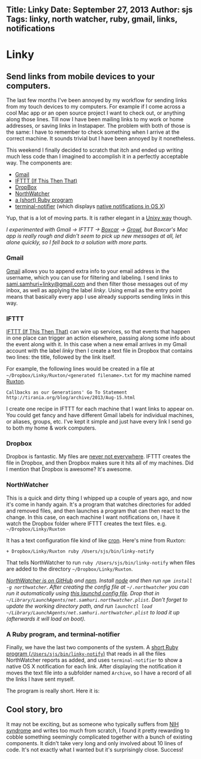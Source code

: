 Title: Linky
Date: September 27, 2013
Author: sjs
Tags: linky, north watcher, ruby, gmail, links, notifications
----

# Linky

## Send links from mobile devices to your computers.

The last few months I've been annoyed by my workflow for sending links from my touch devices to my computers. For example if I come across a cool Mac app or an open source project I want to check out, or anything along those lines. Till now I have been mailing links to my work or home addresses, or saving links in Instapaper. The problem with both of those is the same: I have to remember to check something when I arrive at the correct machine. It sounds trivial but I have been annoyed by it nonetheless.

This weekend I finally decided to scratch that itch and ended up writing much less code than I imagined to accomplish it in a perfectly acceptable way. The components are:

  - [Gmail](https://mail.google.com)
  - [IFTTT (If This Then That)](http://ifttt.com)
  - [DropBox](https://dropbox.com)
  - [NorthWatcher](https://github.com/samsonjs/NorthWatcher)
  - [a (short) Ruby program](https://github.com/samsonjs/bin/blob/master/linky-notify)
  - [terminal-notifier](https://github.com/alloy/terminal-notifier) (which displays [native notifications in OS X](http://support.apple.com/kb/HT5362))

Yup, that is a lot of moving parts. It is rather elegant in a [Unixy way](http://www.catb.org/~esr/writings/taoup/) though.

*I experimented with Gmail -> IFTTT -> [Boxcar](http://boxcar.io) -> [Growl](http://growl.info/), but Boxcar's Mac app is really rough and didn't seem to pick up new messages at all, let alone quickly, so I fell back to a solution with more parts.*


### Gmail

[Gmail](https://mail.google.com) allows you to append extra info to your email address in the username, which you can use for filtering and labeling. I send links to sami.samhuri+linky@gmail.com and then filter those messages out of my inbox, as well as applying the label *linky*. Using email as the entry point means that basically every app I use already supports sending links in this way.


### IFTTT

[IFTTT (If This Then That)](http://ifttt.com) can wire up services, so that events that happen in one place can trigger an action elsewhere, passing along some info about the event along with it. In this case when a new email arrives in my Gmail account with the label *linky* then I create a text file in Dropbox that contains two lines: the title, followed by the link itself.

For example, the following lines would be created in a file at `~/Dropbox/Linky/Ruxton/<generated filename>.txt` for my machine named [Ruxton](http://en.wikipedia.org/wiki/Ruxton_Island).

    Callbacks as our Generations' Go To Statement
    http://tirania.org/blog/archive/2013/Aug-15.html

I create one recipe in IFTTT for each machine that I want links to appear on. You could get fancy and have different Gmail labels for individual machines, or aliases, groups, etc. I've kept it simple and just have every link I send go to both my home & work computers.


### Dropbox

Dropbox is fantastic. My files are [never not everywhere](http://5by5.tv/b2w/37). IFTTT creates the file in Dropbox, and then Dropbox makes sure it hits all of my machines. Did I mention that Dropbox is awesome? It's awesome.


### NorthWatcher

This is a quick and dirty thing I whipped up a couple of years ago, and now it's come in handy again. It's a program that watches directories for added and removed files, and then launches a program that can then react to the change. In this case, on each machine I want notifications on, I have it watch the Dropbox folder where IFTTT creates the text files. e.g. `~/Dropbox/Linky/Ruxton`

It has a text configuration file kind of like [cron](http://en.wikipedia.org/wiki/Cron). Here's mine from Ruxton:

    + Dropbox/Linky/Ruxton ruby /Users/sjs/bin/linky-notify

That tells NorthWatcher to run `ruby /Users/sjs/bin/linky-notify` when files are added to the directory `~/Dropbox/Linky/Ruxton`.

*[NorthWatcher is on GitHub](https://github.com/samsonjs/NorthWatcher) and [npm](https://npmjs.org). Install [node](http://nodejs.org) and then run `npm install -g northwatcher`. After creating the config file at `~/.northwatcher` you can run it automatically using [this launchd config file](https://gist.github.com/samsonjs/6657795). Drop that in `~/Library/LaunchAgents/net.samhuri.northwatcher.plist`. Don't forget to update the working directory path, and run `launchctl load ~/Library/LaunchAgents/net.samhuri.northwatcher.plist` to load it up (afterwards it will load on boot).*


### A Ruby program, and terminal-notifier

Finally, we have the last two components of the system. A [short Ruby program (`/Users/sjs/bin/linky-notify`)](https://github.com/samsonjs/bin/blob/master/linky-notify) that reads in all the files NorthWatcher reports as added, and uses `terminal-notifier` to show a native OS X notification for each link. After displaying the notification it moves the text file into a subfolder named `Archive`, so I have a record of all the links I have sent myself.

The program is really short. Here it is:

<script src="https://gist.github.com/samsonjs/6738341.js"></script>


## Cool story, bro

It may not be exciting, but as someone who typically suffers from [NIH syndrome](http://en.wikipedia.org/wiki/Not_invented_here) and writes too much from scratch, I found it pretty rewarding to cobble something seemingly complicated together with a bunch of existing components. It didn't take very long and only involved about 10 lines of code. It's not exactly what I wanted but it's surprisingly close. Success!

